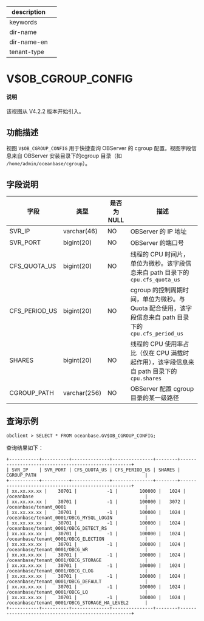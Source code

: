 |description||
|---|---|
|keywords||
|dir-name||
|dir-name-en||
|tenant-type||

# V$OB_CGROUP_CONFIG

<main id="notice" type='explain'>
<h4>说明</h4>
<p>该视图从 V4.2.2 版本开始引入。</p>
</main>

## 功能描述

视图 `V$OB_CGROUP_CONFIG` 用于快捷查询 OBServer 的 cgroup 配置。视图字段信息来自 OBServer 安装目录下的cgroup 目录（如 `/home/admin/oceanbase/cgroup`）。

## 字段说明

| **字段** | **类型** | **是否为 NULL** | **描述** |
| --- | --- | --- | --- |
| SVR_IP | varchar(46) | NO | OBServer 的 IP 地址|
| SVR_PORT | bigint(20) | NO | OBServer 的端口号|
| CFS_QUOTA_US | bigint(20) | NO | 线程的 CPU 时间片，单位为微秒。该字段信息来自 path 目录下的 `cpu.cfs_quota_us` |
| CFS_PERIOD_US | bigint(20) | NO |  cgroup 的控制周期时间，单位为微秒。与 Quota 配合使用，该字段信息来自 path 目录下的 `cpu.cfs_period_us`  |
| SHARES | bigint(20) | NO | 线程的 CPU 使用率占比（仅在 CPU 满载时起作用），该字段信息来自 path 目录下的 `cpu.shares`  |
| CGROUP_PATH | varchar(256) | NO | OBServer 配置 cgroup 目录的某一级路径 |

## 查询示例

```shell
obclient > SELECT * FROM oceanbase.GV$OB_CGROUP_CONFIG;
```

查询结果如下：

```shell
+-----------+----------+--------------+---------------+--------+----------------------------------------------------+
| SVR_IP    | SVR_PORT | CFS_QUOTA_US | CFS_PERIOD_US | SHARES | CGROUP_PATH                                        |
+-----------+----------+--------------+---------------+--------+----------------------------------------------------+
| xx.xx.xx.xx |    30701 |           -1 |        100000 |   1024 | /oceanbase                                         |
| xx.xx.xx.xx |    30701 |           -1 |        100000 |   3072 | /oceanbase/tenant_0001                             |
| xx.xx.xx.xx |    30701 |           -1 |        100000 |   1024 | /oceanbase/tenant_0001/OBCG_MYSQL_LOGIN            |
| xx.xx.xx.xx |    30701 |           -1 |        100000 |   1024 | /oceanbase/tenant_0001/OBCG_DETECT_RS              |
| xx.xx.xx.xx |    30701 |           -1 |        100000 |   1024 | /oceanbase/tenant_0001/OBCG_ELECTION               |
| xx.xx.xx.xx |    30701 |           -1 |        100000 |   1024 | /oceanbase/tenant_0001/OBCG_WR                     |
| xx.xx.xx.xx |    30701 |           -1 |        100000 |   1024 | /oceanbase/tenant_0001/OBCG_STORAGE                |
| xx.xx.xx.xx |    30701 |           -1 |        100000 |   1024 | /oceanbase/tenant_0001/OBCG_CLOG                   |
| xx.xx.xx.xx |    30701 |           -1 |        100000 |   1024 | /oceanbase/tenant_0001/OBCG_DEFAULT                |
| xx.xx.xx.xx |    30701 |           -1 |        100000 |   1024 | /oceanbase/tenant_0001/OBCG_LQ                     |
| xx.xx.xx.xx |    30701 |           -1 |        100000 |   1024 | /oceanbase/tenant_0001/OBCG_STORAGE_HA_LEVEL2      |
+-----------+----------+--------------+---------------+--------+----------------------------------------------------+
```

